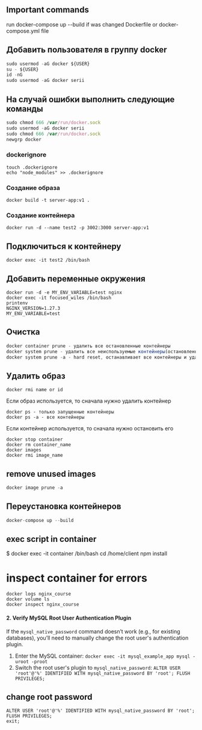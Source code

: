 ## Important commands
run docker-compose up --build if was changed Dockerfile or docker-compose.yml file

## Добавить пользователя в группу docker

```javascript
sudo usermod -aG docker ${USER}
su - ${USER}
id -nG
sudo usermod -aG docker serii
```

## На случай ошибки выполнить следующие команды

```javascript
sudo chmod 666 /var/run/docker.sock
sudo usermod -aG docker serii
sudo chmod 666 /var/run/docker.sock
newgrp docker
```

### dockerignore
```
touch .dockerignore
echo "node_modules" >> .dockerignore
```

### Создание образа

```
docker build -t server-app:v1 .
```

### Создание контейнера

```
docker run -d --name test2 -p 3002:3000 server-app:v1
```

## Подключиться к контейнеру
```
docker exec -it test2 /bin/bash
```

## Добавить переменные окружения

```
docker run -d -e MY_ENV_VARIABLE=test nginx
docker exec -it focused_wiles /bin/bash
printenv
NGINX_VERSION=1.27.3
MY_ENV_VARIABLE=test

```

## Очистка

```javascript
docker container prune - удалить все остановленные контейнеры
docker system prune - удалить все неиспользуемые контейнеры(остановленные), сети, образы и тома
docker system prune -a - hard reset, останавливает все контейнеры и удаляет все образы
```

## Удалить образ

```
docker rmi name or id
```

Если образ используется, то сначала нужно удалить контейнер

```
docker ps - только запущенные контейнеры
docker ps -a - все контейнеры
```

Если контейнер используется, то сначала нужно остановить его

```
docker stop container
docker rm container_name
docker images
docker rmi image_name
```

## remove unused images

```javascript
docker image prune -a
```

## Переустановка контейнеров

```javascript
docker-compose up --build
```

## exec script in container

$ docker exec -it container /bin/bash
cd /home/client
npm install

# inspect container for errors

```
docker logs nginx_course
docker volume ls
docker inspect nginx_course
```

#### 2\. **Verify MySQL Root User Authentication Plugin**

If the `mysql_native_password` command doesn’t work (e.g., for existing databases), you’ll need to manually change the root user's authentication plugin.

1. Enter the MySQL container:
   `docker exec -it mysql_example_app mysql -uroot -proot`
2. Switch the root user's plugin to `mysql_native_password`:
   `ALTER USER 'root'@'%' IDENTIFIED WITH mysql_native_password BY 'root'; FLUSH PRIVILEGES;`

## change root password

```
ALTER USER 'root'@'%' IDENTIFIED WITH mysql_native_password BY 'root';
FLUSH PRIVILEGES;
exit;
```
